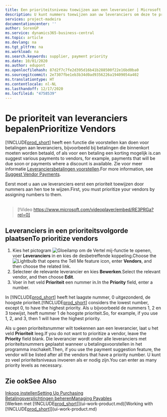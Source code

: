 ```yaml
---
title: Een prioriteitsniveau toewijzen aan een leverancier | Microsoft Docs
description: U kunt nummers toewijzen aan uw leveranciers om deze te prioriteren en betalingsvoorstellen in Business Central te vergemakkelijken.
services: project-madeira
documentationcenter: ''
author: SorenGP
ms.service: dynamics365-business-central
ms.topic: article
ms.devlang: na
ms.tgt_pltfrm: na
ms.workload: na
ms.search.keywords: supplier, payment priority
ms.date: 10/01/2020
ms.author: edupont
ms.openlocfilehash: 87d2f7c7fe2d395d16b41b288500f22e16bd0ba0
ms.sourcegitcommit: 2e7307fbe1eb3b34d0ad9356226a19409054a402
ms.translationtype: HT
ms.contentlocale: nl-NL
ms.lasthandoff: 12/17/2020
ms.locfileid: "4758539"
---
```

# <a name="prioritize-vendors"></a><span data-ttu-id="9d7e3-103">De prioriteit van leveranciers bepalen</span><span class="sxs-lookup"><span data-stu-id="9d7e3-103">Prioritize Vendors</span></span>
[!INCLUDE[prod_short](includes/prod_short.md)] <span data-ttu-id="9d7e3-104">heeft een functie die voorstellen kan doen voor betalingen aan leveranciers, bijvoorbeeld bij betalingen die binnenkort moeten worden betaald, of als voor een betaling een korting mogelijk is.</span><span class="sxs-lookup"><span data-stu-id="9d7e3-104">can suggest various payments to vendors, for example, payments that will be due soon or payments where a discount is available.</span></span> <span data-ttu-id="9d7e3-105">Zie voor meer informatie [Leveranciersbetalingen voorstellen](payables-how-suggest-vendor-payments.md).</span><span class="sxs-lookup"><span data-stu-id="9d7e3-105">For more information, see [Suggest Vendor Payments](payables-how-suggest-vendor-payments.md).</span></span>

<span data-ttu-id="9d7e3-106">Eerst moet u aan uw leveranciers eerst een prioriteit toewijzen door nummers aan hen toe te wijzen.</span><span class="sxs-lookup"><span data-stu-id="9d7e3-106">First, you must prioritize your vendors by assigning numbers to them.</span></span>
<br><br>
> [!Video https://www.microsoft.com/videoplayer/embed/RE3PRGa?rel=0]

## <a name="to-prioritize-vendors"></a><span data-ttu-id="9d7e3-107">Leveranciers in een prioriteitsvolgorde plaatsen</span><span class="sxs-lookup"><span data-stu-id="9d7e3-107">To prioritize vendors</span></span>
1. <span data-ttu-id="9d7e3-108">Kies het pictogram ![Gloeilamp om de Vertel mij-functie te openen](media/ui-search/search_small.png "Vertel me wat u wilt doen"), voer **Leveranciers** in en kies de desbetreffende koppeling.</span><span class="sxs-lookup"><span data-stu-id="9d7e3-108">Choose the ![Lightbulb that opens the Tell Me feature](media/ui-search/search_small.png "Tell me what you want to do") icon, enter **Vendors**, and then choose the related link.</span></span>
2. <span data-ttu-id="9d7e3-109">Selecteer de relevante leverancier en kies **Bewerken**.</span><span class="sxs-lookup"><span data-stu-id="9d7e3-109">Select the relevant vendor, and then choose **Edit**.</span></span>
3. <span data-ttu-id="9d7e3-110">Voer in het veld **Prioriteit** een nummer in.</span><span class="sxs-lookup"><span data-stu-id="9d7e3-110">In the **Priority** field, enter a number.</span></span>

<span data-ttu-id="9d7e3-111">In [!INCLUDE[prod_short](includes/prod_short.md)] heeft het laagste nummer, 0 uitgezonderd, de hoogste prioriteit.</span><span class="sxs-lookup"><span data-stu-id="9d7e3-111">[!INCLUDE[prod_short](includes/prod_short.md)] considers the lowest number, except 0, to have the highest priority.</span></span> <span data-ttu-id="9d7e3-112">Als u bijvoorbeeld de nummers 1, 2 en 3 toewijst, heeft nummer 1 de hoogste prioriteit.</span><span class="sxs-lookup"><span data-stu-id="9d7e3-112">So, for example, if you use 1, 2, and 3, then 1 will have the highest priority.</span></span>

<span data-ttu-id="9d7e3-113">Als u geen prioriteitsnummer wilt toekennen aan een leverancier, laat u het veld **Prioriteit** leeg.</span><span class="sxs-lookup"><span data-stu-id="9d7e3-113">If you do not want to prioritize a vendor, leave the **Priority** field blank.</span></span> <span data-ttu-id="9d7e3-114">Die leverancier wordt onder alle leveranciers met prioriteitsnummers geplaatst wanneer u betalingsvoorstellen in het programma inschakelt.</span><span class="sxs-lookup"><span data-stu-id="9d7e3-114">Then, if you use the payment suggestion feature, the vendor will be listed after all the vendors that have a priority number.</span></span> <span data-ttu-id="9d7e3-115">U kunt zo veel prioriteitsniveaus invoeren als er nodig zijn.</span><span class="sxs-lookup"><span data-stu-id="9d7e3-115">You can enter as many priority levels as necessary.</span></span>

## <a name="see-also"></a><span data-ttu-id="9d7e3-116">Zie ook</span><span class="sxs-lookup"><span data-stu-id="9d7e3-116">See Also</span></span>
[<span data-ttu-id="9d7e3-117">Inkoop instellen</span><span class="sxs-lookup"><span data-stu-id="9d7e3-117">Setting Up Purchasing</span></span>](purchasing-setup-purchasing.md)  
[<span data-ttu-id="9d7e3-118">Betalingsverplichtingen beheren</span><span class="sxs-lookup"><span data-stu-id="9d7e3-118">Managing Payables</span></span>](payables-manage-payables.md)  
<span data-ttu-id="9d7e3-119">[Werken met [!INCLUDE[prod_short](includes/prod_short.md)]](ui-work-product.md)</span><span class="sxs-lookup"><span data-stu-id="9d7e3-119">[Working with [!INCLUDE[prod_short](includes/prod_short.md)]](ui-work-product.md)</span></span>
